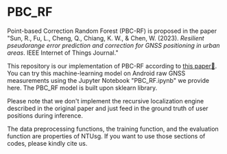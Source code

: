 # PBC_RF
Point-based Correction Random Forest (PBC-RF) is proposed in the paper "Sun, R., Fu, L., Cheng, Q., Chiang, K. W., & Chen, W. (2023). <em>Resilient pseudorange error prediction and correction for GNSS positioning in urban areas</em>. IEEE Internet of Things Journal."

This repository is our implementation of PBC-RF according to [this paper📝](https://ieeexplore.ieee.org/abstract/document/10012445). You can try this machine-learning model on Android raw GNSS measurements using the Jupyter Notebook "PBC_RF.ipynb" we provide here. The PBC_RF model is built upon sklearn library.

Please note that we don't implement the recursive localization engine described in the original paper and just feed in the ground truth of user positions during inference. 

The data preprocessing functions, the training function, and the evaluation function are properties of NTUsg. If you want to use those sections of codes, please kindly cite us.



